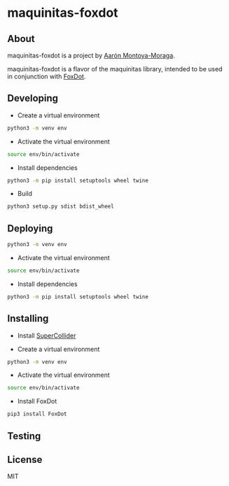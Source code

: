 # maquinitas-foxdot

## About

maquinitas-foxdot is a project by [Aarón Montoya-Moraga](http://montoyamoraga.io/).

maquinitas-foxdot is a flavor of the maquinitas library, intended to be used in conjunction with [FoxDot](http://foxdot.org/).

## Developing

* Create a virtual environment

```bash
python3 -m venv env
```

* Activate the virtual environment

```bash
source env/bin/activate
```

* Install dependencies

```bash
python3 -m pip install setuptools wheel twine
```

* Build

```bash
python3 setup.py sdist bdist_wheel
```

## Deploying

```bash
python3 -m venv env
```

* Activate the virtual environment

```bash
source env/bin/activate
```

* Install dependencies

```bash
python3 -m pip install setuptools wheel twine
```

## Installing

* Install [SuperCollider](https://supercollider.github.io/)

* Create a virtual environment

```bash
python3 -m venv env
```

* Activate the virtual environment

```bash
source env/bin/activate
```

* Install FoxDot

```bash
pip3 install FoxDot
```


## Testing

## License

MIT
